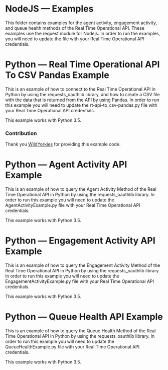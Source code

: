 # NodeJS — Examples

This folder contains examples for the agent activity, engagement activity, and queue health methods of the Real Time Operational API. These examples use the request module for Nodejs. In order to run the examples, you will need to update the file with your Real Time Operational API credentials.

# Python — Real Time Operational API To CSV Pandas Example

This is an example of how to connect to the Real Time Operational API in Python by using the requests_oauthlib library, and how to create a CSV file with the data that is returned from the API by using Pandas. In order to run this example you will need to update the rt-api-to_csv-pandas.py file with your Real Time Operational API credentials.

This example works with Python 3.5. 

### Contribution 

Thank you [WildYorkies](https://github.com/WildYorkies) for providing this example code.

# Python — Agent Activity API Example

This is an example of how to query the Agent Activity Method of the Real Time Operational API in Python by using the requests_oauthlib library. In order to run this example you will need to update the AgentActivityExample.py file with your Real Time Operational API credentials.

This example works with Python 3.5. 

# Python — Engagement Activity API Example

This is an example of how to query the Engagement Activity Method of the Real Time Operational API in Python by using the requests_oauthlib library. In order to run this example you will need to update the EngagementActivityExample.py file with your Real Time Operational API credentials.

This example works with Python 3.5. 

# Python — Queue Health API Example

This is an example of how to query the Queue Health Method of the Real Time Operational API in Python by using the requests_oauthlib library. In order to run this example you will need to update the QueueHealthExample.py file with your Real Time Operational API credentials.

This example works with Python 3.5. 